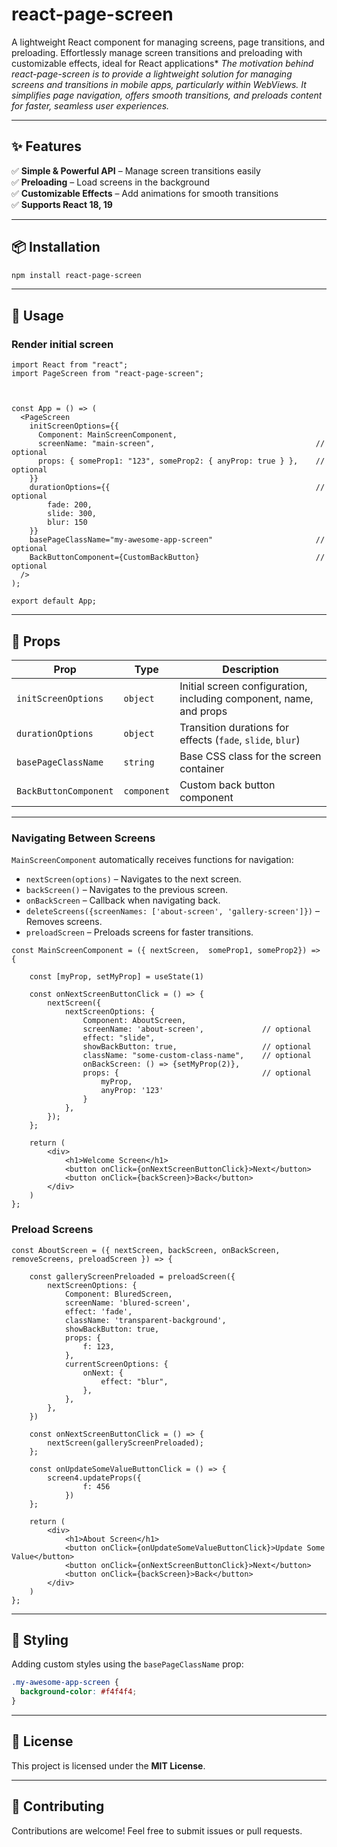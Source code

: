 # react-page-screen

A lightweight React component for managing screens, page transitions, and preloading. Effortlessly manage screen transitions and preloading with customizable effects, ideal for React applications*
*The motivation behind react-page-screen is to provide a lightweight solution for managing screens and transitions in mobile apps, particularly within WebViews. It simplifies page navigation, offers smooth transitions, and preloads content for faster, seamless user experiences.*

---

## ✨ Features

✅ **Simple & Powerful API** – Manage screen transitions easily\
✅ **Preloading** – Load screens in the background\
✅ **Customizable Effects** – Add animations for smooth transitions\
✅ **Supports React 18, 19**

---

## 📦 Installation


```sh
npm install react-page-screen
```

---

## 🚀 Usage

### Render initial screen

```tsx
import React from "react";
import PageScreen from "react-page-screen";



const App = () => (
  <PageScreen
    initScreenOptions={{
      Component: MainScreenComponent,
      screenName: "main-screen",                                    // optional
      props: { someProp1: "123", someProp2: { anyProp: true } },    // optional
    }}
    durationOptions={{                                              // optional
        fade: 200,
        slide: 300,
        blur: 150
    }}
    basePageClassName="my-awesome-app-screen"                       // optional
    BackButtonComponent={CustomBackButton}                          // optional
  />
);

export default App;
```

---

## 🔧 Props

| Prop                  | Type        | Description                                                        |
| --------------------- | ----------- | ------------------------------------------------------------------ |
| `initScreenOptions`   | `object`    | Initial screen configuration, including component, name, and props |
| `durationOptions`     | `object`    | Transition durations for effects (`fade`, `slide`, `blur`)         |
| `basePageClassName`   | `string`    | Base CSS class for the screen container                            |
| `BackButtonComponent` | `component` | Custom back button component                                       |

---



### Navigating Between Screens

`MainScreenComponent` automatically receives functions for navigation:

- `nextScreen(options)` – Navigates to the next screen.
- `backScreen()` – Navigates to the previous screen.
- `onBackScreen` – Callback when navigating back.
- `deleteScreens({screenNames: ['about-screen', 'gallery-screen']})` – Removes screens.
- `preloadScreen` – Preloads screens for faster transitions.

```tsx
const MainScreenComponent = ({ nextScreen,  someProp1, someProp2}) => {

    const [myProp, setMyProp] = useState(1)
    
    const onNextScreenButtonClick = () => {
        nextScreen({
            nextScreenOptions: {
                Component: AboutScreen,
                screenName: 'about-screen',             // optional
                effect: "slide",
                showBackButton: true,                   // optional
                className: "some-custom-class-name",    // optional
                onBackScreen: () => {setMyProp(2)},
                props: {                                // optional
                    myProp,
                    anyProp: '123'
                }
            },
        });
    };
    
    return (
        <div>
            <h1>Welcome Screen</h1>
            <button onClick={onNextScreenButtonClick}>Next</button>
            <button onClick={backScreen}>Back</button>
        </div>
    )
};
```


### Preload Screens


```tsx
const AboutScreen = ({ nextScreen, backScreen, onBackScreen, removeScreens, preloadScreen }) => {

    const galleryScreenPreloaded = preloadScreen({
        nextScreenOptions: {
            Component: BluredScreen,
            screenName: 'blured-screen',
            effect: 'fade',
            className: 'transparent-background',
            showBackButton: true,
            props: {
                f: 123,
            },
            currentScreenOptions: {
                onNext: {
                    effect: "blur",
                },
            },
        },
    })
    
    const onNextScreenButtonClick = () => {
        nextScreen(galleryScreenPreloaded);
    };

    const onUpdateSomeValueButtonClick = () => {
        screen4.updateProps({
                f: 456
            })
    };
    
    return (
        <div>
            <h1>About Screen</h1>
            <button onClick={onUpdateSomeValueButtonClick}>Update Some Value</button>
            <button onClick={onNextScreenButtonClick}>Next</button>
            <button onClick={backScreen}>Back</button>
        </div>
    )
};
```


---

## 🎨 Styling

Adding custom styles using the `basePageClassName` prop:

```css
.my-awesome-app-screen {
  background-color: #f4f4f4;
}
```

---

## 📜 License

This project is licensed under the **MIT License**.

---

## 📣 Contributing

Contributions are welcome! Feel free to submit issues or pull requests.

